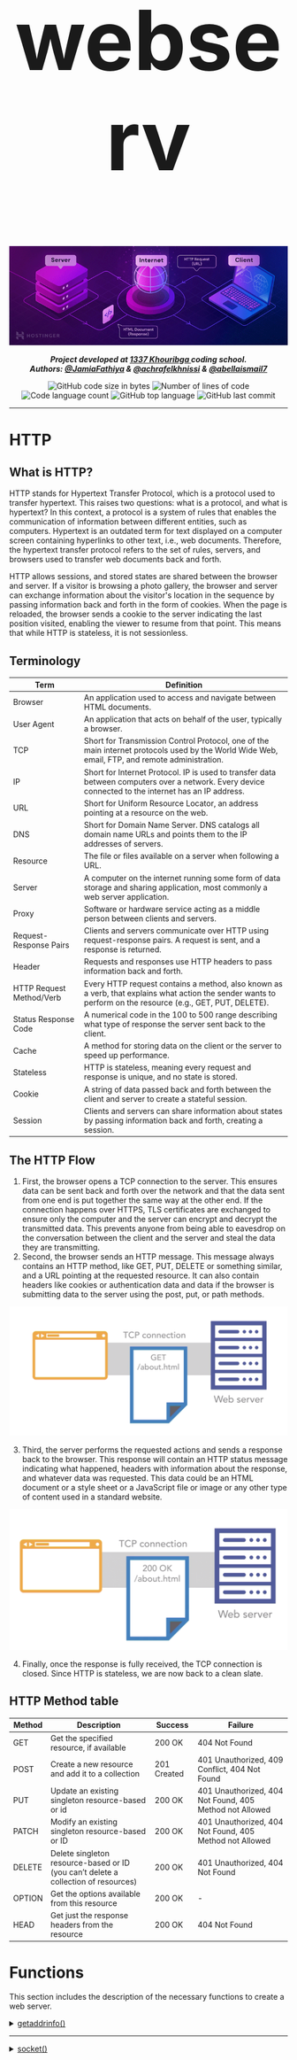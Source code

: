 
<h1 align="center" style="font-size: 150px">webserv</h1>

<p align="center">
<img src="./assets/How-Server-Work.png" alt="How a server works" width="1000"/>
</p>

<p align="center">
	<b><i>Project developed at <a href="https://www.1337.ma/">1337 Khouribga </a> coding school.</i></b><br>
    <b><i>Authors: <a href="https://github.com/fathjami">@JamiaFathiya</a> & <a href="https://twitter.com/suprivada">@achrafelkhnissi</a> & <a href="https://github.com/abellaismail7">@abellaismail7</a></i></b>
<!--
 <b><i>Grade: 125/100</i></b>
-->
</p>

<p align="center">
	<img alt="GitHub code size in bytes" src="https://img.shields.io/github/languages/code-size/achrafelkhnissi/webserv?color=blueviolet" />
	<img alt="Number of lines of code" src="https://img.shields.io/tokei/lines/github/achrafelkhnissi/webserv?color=blueviolet" />
	<img alt="Code language count" src="https://img.shields.io/github/languages/count/achrafelkhnissi/webserv?color=blue" />
	<img alt="GitHub top language" src="https://img.shields.io/github/languages/top/achrafelkhnissi/wevserv?color=blue" />
	<img alt="GitHub last commit" src="https://img.shields.io/github/last-commit/achrafelkhnissi/webserv?color=brightgreen" />
</p>

---

# HTTP

## What is HTTP?
HTTP stands for Hypertext Transfer Protocol, which is a protocol used to transfer hypertext. This raises two questions: what is a protocol, and what is hypertext? In this context, a protocol is a system of rules that enables the communication of information between different entities, such as computers. Hypertext is an outdated term for text displayed on a computer screen containing hyperlinks to other text, i.e., web documents. Therefore, the hypertext transfer protocol refers to the set of rules, servers, and browsers used to transfer web documents back and forth.

HTTP allows sessions, and stored states are shared between the browser and server. If a visitor is browsing a photo gallery, the browser and server can exchange information about the visitor's location in the sequence by passing information back and forth in the form of cookies. When the page is reloaded, the browser sends a cookie to the server indicating the last position visited, enabling the viewer to resume from that point. This means that while HTTP is stateless, it is not sessionless.

## Terminology

| Term | Definition |
| --- | --- |
| Browser | An application used to access and navigate between HTML documents. |
| User Agent | An application that acts on behalf of the user, typically a browser. |
| TCP | Short for Transmission Control Protocol, one of the main internet protocols used by the World Wide Web, email, FTP, and remote administration. |
| IP | Short for Internet Protocol. IP is used to transfer data between computers over a network. Every device connected to the internet has an IP address. |
| URL | Short for Uniform Resource Locator, an address pointing at a resource on the web. |
| DNS | Short for Domain Name Server. DNS catalogs all domain name URLs and points them to the IP addresses of servers. |
| Resource | The file or files available on a server when following a URL. |
| Server | A computer on the internet running some form of data storage and sharing application, most commonly a web server application. |
| Proxy | Software or hardware service acting as a middle person between clients and servers. |
| Request-Response Pairs | Clients and servers communicate over HTTP using request-response pairs. A request is sent, and a response is returned. |
| Header | Requests and responses use HTTP headers to pass information back and forth. |
| HTTP Request Method/Verb | Every HTTP request contains a method, also known as a verb, that explains what action the sender wants to perform on the resource (e.g., GET, PUT, DELETE). |
| Status Response Code | A numerical code in the 100 to 500 range describing what type of response the server sent back to the client. |
| Cache | A method for storing data on the client or the server to speed up performance. |
| Stateless | HTTP is stateless, meaning every request and response is unique, and no state is stored. |
| Cookie | A string of data passed back and forth between the client and server to create a stateful session. |
| Session | Clients and servers can share information about states by passing information back and forth, creating a session. |


## The HTTP Flow
1. First, the browser opens a TCP connection to the server. This ensures data can be sent back and forth over the network and that the data sent from one end is put together the same way at the other end. If the connection happens over HTTPS, TLS certificates are exchanged to ensure only the computer and the server can encrypt and decrypt the transmitted data. This prevents anyone from being able to eavesdrop on the conversation between the client and the server and steal the data they are transmitting.
2. Second, the browser sends an HTTP message. This message always contains an HTTP method, like GET, PUT, DELETE or something similar, and a URL pointing at the requested resource. It can also contain headers like cookies or authentication data and data if the browser is submitting data to the server using the post, put, or path methods.

<p align="center">
<img src="./assets/http_flow_1.png" width="600">
</p>

3. Third, the server performs the requested actions and sends a response back to the browser. This response will contain an HTTP status message indicating what happened, headers with information about the response, and whatever data was requested. This data could be an HTML document or a style sheet or a JavaScript file or image or any other type of content used in a standard website.

<p align="center">
<img src="./assets/http_flow_2.png" width="600">
</p>


4. Finally, once the response is fully received, the TCP connection is closed. Since HTTP is stateless, we are now back to a clean slate.


## HTTP Method table

| Method | Description | Success | Failure |
| --- | --- | --- | --- |
| GET | Get the specified resource, if available | 200 OK | 404 Not Found |
| POST | Create a new resource and add it to a collection | 201 Created | 401 Unauthorized, 409 Conflict, 404 Not Found |
| PUT | Update an existing singleton resource-based or id | 200 OK | 401 Unauthorized, 404 Not Found, 405 Method not Allowed |
| PATCH | Modify an existing singleton resource-based or ID | 200 OK | 401 Unauthorized, 404 Not Found, 405 Method not Allowed |
| DELETE | Delete singleton resource-based or ID (you can’t delete a collection of resources) | 200 OK | 401 Unauthorized, 404 Not Found |
| OPTION | Get the options available from this resource | 200 OK | - |
| HEAD | Get just the response headers from the resource | 200 OK | 404 Not Found |


# Functions

This section includes the description of the necessary functions to create a web server.


<details>

<summary><a href="">getaddrinfo()</a></summary>

```c++
int getaddrinfo(const char *node, const char *service, const struct addrinfo *hints, struct addrinfo **res);
```

- `node` : The hostname or IP address of the server.
  - If `node` is `NULL`, the IP address of the local host is used.
  - Can be a string representation of an IP address, or a hostname.
    - "hostname"
    - "127.0.0.1"
- `service` : The port number of the server.
  - If `service` is `NULL`, the default port number for the service requested in `hints` is used.
  - Can be a string representation of a port number, or a service name.
    - "80"
    - "http"
- `hints` : A pointer to a `struct addrinfo` that specifies criteria for selecting the socket address structures returned in the list pointed to by `res`.
  - If `hints` is `NULL`, then the returned list includes socket addresses for all socket types, for all protocol families supported by the address family of the specified node, and for the address of the local host.
  - The following fields of the `struct addrinfo` are used:
    - `ai_family` : The address family. The following constants are defined for the `ai_family` field:
      - `AF_INET` : IPv4 Internet protocols
      - `AF_INET6` : IPv6 Internet protocols
      - `AF_UNIX` : Local communication
      - `AF_UNSPEC` : Unspecified
    - `ai_socktype` : The socket type. The following constants are defined for the `ai_socktype` field:
      - `SOCK_STREAM` : Provides sequenced, reliable, two-way, connection-based byte streams. An out-of-band data transmission mechanism may be supported.
      - `SOCK_DGRAM` : Supports datagrams (connectionless, unreliable messages of a fixed maximum length).
      - `SOCK_RAW` : Provides raw network protocol access.
      - `SOCK_RDM` : Provides a reliable datagram layer that does not guarantee ordering.
      - `SOCK_SEQPACKET` : Provides a sequenced packet layer that does not guarantee ordering.
    - `ai_protocol` : The protocol for the socket. The following constants are defined for the `ai_protocol` field:
      - `IPPROTO_TCP` : Transmission Control Protocol
      - `IPPROTO_UDP` : User Datagram Protocol
      - `IPPROTO_RAW` : Raw protocol interface
      - `IPPROTO_IP` : Internet Protocol
      - `IPPROTO_ICMP` : Internet Control Message Protocol
      - `IPPROTO_IGMP` : Internet Group Management Protocol
      - `IPPROTO_IPV4` : Internet Protocol version 4
      - `IPPROTO_IPV6` : Internet Protocol version 6
- `res` : A pointer to a linked list of one or more `struct addrinfo` structures that contains response information about the host.
- Return value : On success, zero is returned. On error, -1 is returned, and `errno` is set appropriately.

- `struct addrinfo` :

```c++
struct addrinfo {
	int ai_flags;               // input flags        
	int ai_family;              // socket protocol family        
	int ai_socktype;            // socket type        
	int ai_protocol;            // protocol for socket        
	socklen_t   ai_addrlen;     // socket address length        
	struct sockaddr *ai_addr;   // socket address        
	char*   ai_canonname;       // service name        
	struct addrinfo *ai_next;   // next item in the list    
}; 
```

</details>

---

<details>

<summary><a href="">socket()</a></summary>

```c++
int socket(int domain, int type, int protocol);
```

- `domain` : The communication domain, which specifies the communication semantics and the protocol family to be used. The following constants are defined for the `domain` argument:
    - `AF_INET` : IPv4 Internet protocols
    - `AF_INET6` : IPv6 Internet protocols
    - `AF_UNIX` : Local communication
    - `AF_UNSPEC` : Unspecified
- `type` : The communication semantics. The following constants are defined for the `type` argument:
    - `SOCK_STREAM` : Provides sequenced, reliable, two-way, connection-based byte streams. An out-of-band data transmission mechanism may be supported.
    - `SOCK_DGRAM` : Supports datagrams (connectionless, unreliable messages of a fixed maximum length).
    - `SOCK_RAW` : Provides raw network protocol access.
    - `SOCK_RDM` : Provides a reliable datagram layer that does not guarantee ordering.
    - `SOCK_SEQPACKET` : Provides a sequenced packet layer that does not guarantee ordering.
- `protocol` : The protocol to be used with the socket. Normally only a single protocol exists to support a particular socket type within a given protocol family, in which case `protocol` can be specified as 0. The following constants are defined for the `protocol` argument:
    - `IPPROTO_TCP` : Transmission Control Protocol
    - `IPPROTO_UDP` : User Datagram Protocol
    - `IPPROTO_SCTP` : Stream Control Transmission Protocol
    - `IPPROTO_TIPC` : Transparent Inter-Process Communication
    - `IPPROTO_RAW` : Raw IP packets
    - '0' : Use default protocol
- Return value : On success, a file descriptor for the new socket is returned. On error, -1 is returned, and `errno` is set appropriately.

</details>

---

<details>


<summary><a href="">bind()</a></summary>

```c++
int bind(int sockfd, const struct sockaddr *addr, socklen_t addrlen);
```

- `sockfd` : The file descriptor of the socket to be bound.
- `addr` : A pointer to a `sockaddr` structure containing the address to be bound to the socket. The length and format of the address depend on the address family of the socket.
- `addrlen` : The size, in bytes, of the address structure pointed to by the `addr` argument.
- Return value : On success, zero is returned. On error, -1 is returned, and `errno` is set appropriately.

</details>

---

<details>

<summary><a href="">listen()</a></summary>

```c++
int listen(int sockfd, int backlog);
```

- `sockfd` : The file descriptor of the socket to be listened.
- `backlog` : The maximum length to which the queue of pending connections for `sockfd` may grow.
- Return value : On success, zero is returned. On error, -1 is returned, and `errno` is set appropriately.

</details>

---

<details>

<summary><a href="">accept()</a></summary>

```c++
int accept(int sockfd, struct sockaddr *addr, socklen_t *addrlen);
```

- `sockfd` : The file descriptor of the socket to be accepted.
- `addr` : A pointer to a `sockaddr` structure. This structure is filled in with the address of the peer socket, as known to the communications layer. The exact format of the address returned addr is determined by the socket's address family. When the returned address is too long to fit in the supplied `sockaddr` structure, the address is truncated.
- `addrlen` : A pointer to a `socklen_t` object which on input specifies the length of the supplied `sockaddr` structure, and on output specifies the length of the stored address.
- Return value : On success, these system calls return a non-negative integer that is a descriptor for the accepted socket. On error, -1 is returned, and `errno` is set appropriately.

</details>

---

<details>

<summary><a href="">recv()</a></summary>

```c++
ssize_t recv(int sockfd, void *buf, size_t len, int flags);
```

- `sockfd` : The file descriptor of the socket to be received.
- `buf` : A pointer to a buffer where the message should be stored.
- `len` : The length in bytes of the buffer pointed to by the `buf` argument.
- `flags` : Specifies the type of message reception. The value is formed by logically OR'ing zero or more of the following values:
    - `MSG_OOB` : Process out-of-band data.
    - `MSG_PEEK` : Peek at incoming messages.
    - `MSG_WAITALL` : Wait for a full request, unless the socket is nonblocking.
    - `MSG_DONTWAIT` : Enables nonblocking operation; if the operation would block, the call fails with the error `EAGAIN` or `EWOULDBLOCK`.
    - `MSG_NOSIGNAL` : Do not generate `SIGPIPE` when writing to a pipe with no one to read it.
    - '0' : Use default flag
- Return value : On success, these calls return the number of bytes received. If no messages are available to be received and the peer has performed an orderly shutdown, `recv()` returns 0. On error, -1 is returned, and `errno` is set appropriately.


</details>

---

<details>

<summary><a href="">send()</a></summary>

```c++
ssize_t send(int sockfd, const void *buf, size_t len, int flags);
```

- `sockfd` : The file descriptor of the socket to be sent.
- `buf` : A pointer to a buffer containing the message to be sent.
- `len` : The length in bytes of the message pointed to by the `buf` argument.
- 'flags' : Specifies the type of message transmission. The value is formed by logically OR'ing zero or more of the following values:
    - `MSG_OOB` : Process out-of-band data.
    - `MSG_DONTROUTE` : Bypass routing, use direct interface.
    - `MSG_DONTWAIT` : Enables nonblocking operation; if the operation would block, the call fails with the error `EAGAIN` or `EWOULDBLOCK`.
    - `MSG_NOSIGNAL` : Do not generate `SIGPIPE` when writing to a pipe with no one to read it.
    - '0' : Use default flag
- Return value : On success, these calls return the number of bytes sent. On error, -1 is returned, and `errno` is set appropriately.

</details>

---


## Resources

- **General**
  - [Beej's Guide to Network Programming](https://beej.us/guide/bgnet/html/)
  - [HTTP Server: Everything You Need to Know](https://medium.com/from-the-scratch/http-server-what-do-you-need-to-know-to-build-a-simple-http-server-from-scratch-d1ef8945e4fa)
  - [SOCKETS - SERVER & CLIENT](https://bogotobogo.com/cplusplus/sockets_server_client.php)
  - [Socket Programming in C](https://www.geeksforgeeks.org/socket-programming-cc/)
  - [Unix Socket - Server Examples](https://www.tutorialspoint.com/unix_sockets/socket_server_example.htm)
  - [How to set a socket to non-blocking mode in C](https://jameshfisher.com/2017/04/05/set_socket_nonblocking/)
  - [Nginx Server and Location Block Selection Algorithm](https://www.cloudsigma.com/nginx-server-and-location-block-selection-algorithms-overview/)
  - [Understanding Nginx Server and Location Block Selection Algorithms](https://www.digitalocean.com/community/tutorials/understanding-nginx-server-and-location-block-selection-algorithms)
  - [Understanding the Nginx Configuration File Structure and Configuration Contexts](https://www.digitalocean.com/community/tutorials/understanding-the-nginx-configuration-file-structure-and-configuration-contexts)
  - [An overview of HTTP](https://developer.mozilla.org/en-US/docs/Web/HTTP/Overview)
  - [Using HTTP cookies](https://developer.mozilla.org/en-US/docs/Web/HTTP/Cookies)
  - [How the web works: HTTP and CGI explained](https://www.garshol.priv.no/download/text/http-tut.html)

- **HTTP Request**
  - [HTTP Message](https://developer.mozilla.org/en-US/docs/Web/HTTP/Messages)
  - [HTTP Request Methods](https://developer.mozilla.org/en-US/docs/Web/HTTP/Methods)
  - [HTTP Request Parser in C](https://codereview.stackexchange.com/questions/188384/http-request-parser-in-c)
  - [HTTP Requests](https://www.codecademy.com/article/http-requests)

- **HTTP Response**
  - [The HTTP Response Headers List](https://flaviocopes.com/http-response-headers/)
  - [HTTP Response Status Codes](https://developer.mozilla.org/en-US/docs/Web/HTTP/Status)

- **CGI**
  - [Getting Started with CGI Programming in C](https://jkorpela.fi/forms/cgic.html)
  - [Query String](https://en.wikipedia.org/wiki/Query_string)
  - [CGI Programming](https://www.ibm.com/docs/en/i/7.4?topic=programming-cgi)
  - [Common Gateway Interface](https://en.wikipedia.org/wiki/Common_Gateway_Interface)
  - [Getting Started with CGI Programming](https://www.mnuwer.dbasedeveloper.co.uk/dlearn/web/session01.htm)
  - [HOW-TO Write a CGI Program in C/C++](https://www.purplepixie.org/cgi/howto.php)
  - [CGI Programming 101](http://www.cgi101.com/book/ch1/text.html)
  - [Environment Variables set by HTTP server](https://www.ibm.com/docs/en/i/7.4?topic=information-environment-variables)
  - [Developing CGIs with C and C++](https://cmd.inp.nsk.su/old/cmd2/manuals/unix/UNIX_Unleashed/ch20.htm)
  
- **Stress testing**
  - [Load Testing Web Servers with Siege](https://www.linode.com/docs/guides/load-testing-with-siege/)
